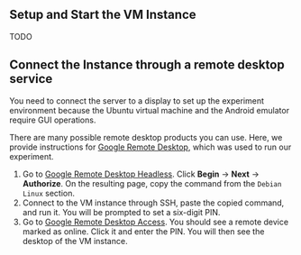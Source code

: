 ## Setup and Start the VM Instance

TODO

## Connect the Instance through a remote desktop service

You need to connect the server to a display to set up the experiment environment because the Ubuntu virtual machine and the Android emulator require GUI operations.

There are many possible remote desktop products you can use. Here, we provide instructions for [Google Remote Desktop](https://remotedesktop.google.com/access/), which was used to run our experiment.

1. Go to [Google Remote Desktop Headless](https://remotedesktop.google.com/headless). Click **Begin** -> **Next** -> **Authorize**. On the resulting page, copy the command from the `Debian Linux` section.
2. Connect to the VM instance through SSH, paste the copied command, and run it. You will be prompted to set a six-digit PIN.
3. Go to [Google Remote Desktop Access](https://remotedesktop.google.com/access). You should see a remote device marked as online. Click it and enter the PIN. You will then see the desktop of the VM instance.

## 